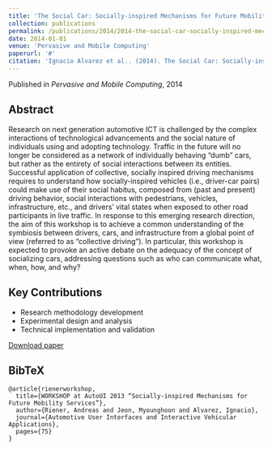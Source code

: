 ```yaml
---
title: 'The Social Car: Socially-inspired Mechanisms for Future Mobility Services'
collection: publications
permalink: /publications/2014/2014-the-social-car-socially-inspired-mechanisms-for-fu
date: 2014-01-01
venue: 'Pervasive and Mobile Computing'
paperurl: '#'
citation: 'Ignacio Alvarez et al.. (2014). The Social Car: Socially-inspired Mechanisms for Future Mobility Services. Pervasive and Mobile Computing.'
---
```


Published in *Pervasive and Mobile Computing*, 2014

## Abstract

Research on next generation automotive ICT is challenged by the complex interactions of technological advancements and the social nature of individuals using and adopting technology. Traffic in the future will no longer be considered as a network of individually behaving “dumb” cars, but rather as the entirety of social interactions between its entities. Successful application of collective, socially inspired driving mechanisms requires to understand how socially-inspired vehicles (i.e., driver-car pairs) could make use of their social habitus, composed from (past and present) driving behavior, social interactions with pedestrians, vehicles, infrastructure, etc., and drivers’ vital states when exposed to other road participants in live traffic. In response to this emerging research direction, the aim of this workshop is to achieve a common understanding of the symbiosis between drivers, cars, and infrastructure from a global point of view (referred to as “collective driving”). In particular, this workshop is expected to provoke an active debate on the adequacy of the concept of socializing cars, addressing questions such as who can communicate what, when, how, and why?

## Key Contributions

* Research methodology development
* Experimental design and analysis
* Technical implementation and validation

[Download paper]('https://digitalcommons.mtu.edu/cls-fp/86/')

## BibTeX

```
@article{rienerworkshop,
  title={WORKSHOP at AutoUI 2013 “Socially-inspired Mechanisms for Future Mobility Services”},
  author={Riener, Andreas and Jeon, Myounghoon and Alvarez, Ignacio},
  journal={Automotive User Interfaces and Interactive Vehicular Applications},
  pages={75}
}
```